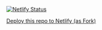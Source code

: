 [![Netlify Status](https://api.netlify.com/api/v1/badges/9ade8db2-977c-4ad8-8aef-86bde2bda39c/deploy-status)](https://app.netlify.com/sites/mystifying-meitner-058591/deploys)

[Deploy this repo to Netlify (as Fork)](https://app.netlify.com/start/deploy?repository=https://github.com/erikwoods-netlify-sites/poc2)

